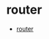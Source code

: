 # router

- [router](https://github.com/search?l=PHP&o=desc&q=router&ref=searchresults&s=stars&type=Repositories&utf8=%E2%9C%93)
